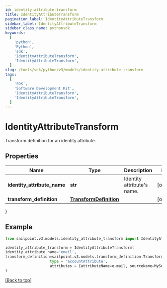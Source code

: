 ```yaml
---
id: identity-attribute-transform
title: IdentityAttributeTransform
pagination_label: IdentityAttributeTransform
sidebar_label: IdentityAttributeTransform
sidebar_class_name: pythonsdk
keywords:
  [
    'python',
    'Python',
    'sdk',
    'IdentityAttributeTransform',
    'IdentityAttributeTransform',
  ]
slug: /tools/sdk/python/v3/models/identity-attribute-transform
tags:
  [
    'SDK',
    'Software Development Kit',
    'IdentityAttributeTransform',
    'IdentityAttributeTransform',
  ]
---
```


# IdentityAttributeTransform

Transform definition for an identity attribute.

## Properties

| Name | Type | Description | Notes |
| --- | --- | --- | --- |
| **identity_attribute_name** | **str** | Identity attribute's name. | [optional] |
| **transform_definition** | [**TransformDefinition**](transform-definition) |  | [optional] |

}

## Example

```python
from sailpoint.v3.models.identity_attribute_transform import IdentityAttributeTransform

identity_attribute_transform = IdentityAttributeTransform(
identity_attribute_name='email',
transform_definition=sailpoint.v3.models.transform_definition.TransformDefinition(
                    type = 'accountAttribute',
                    attributes = {attributeName=e-mail, sourceName=MySource, sourceId=2c9180877a826e68017a8c0b03da1a53}, )
)

```

[[Back to top]](#)
